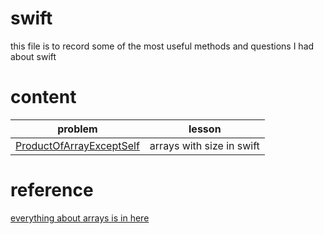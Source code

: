 # swift
this file is to record some of the most useful methods and questions I had about swift

# content

| problem                                                                | lesson                    |
| ---------------------------------------------------------------------- | ------------------------- |
| [ProductOfArrayExceptSelf](week%203/D1.ProductOfArrayExceptSelf.swift) | arrays with size in swift |

# reference
[everything about arrays is in here](https://developer.apple.com/documentation/swift/array)